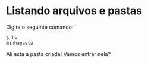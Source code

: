 # Listando arquivos e pastas

Digite o seguinte comando:

```text
$ ls
minhapasta
```

Ali está a pasta criada! Vamos entrar nela?

